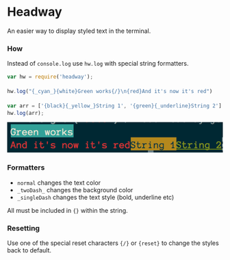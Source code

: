# Headway
An easier way to display styled text in the terminal.

### How
Instead of `console.log` use `hw.log` with special string formatters.

``` js
var hw = require('headway');

hw.log("{_cyan_}{white}Green works{/}\n{red}And it's now it's red")

var arr = ['{black}{_yellow_}String 1', '{green}{_underline}String 2']
hw.log(arr);
```
![Headway example](/img/example1.png)

### Formatters

- `normal` changes the text color
- `_twoDash_` changes the background color
- `_singleDash` changes the text style (bold, underline etc)

All must be included in `{}` within the string.

### Resetting
Use one of the special reset characters `{/}` or `{reset}` to change the
styles back to default.


